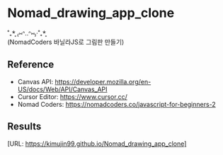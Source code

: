 # Nomad_drawing_app_clone 
˚₊*̥ ₍⑅ᐢ..ᐢ⑅₎‧˚₊*̥  
(NomadCoders 바닐라JS로 그림판 만들기)

## Reference
- Canvas API: https://developer.mozilla.org/en-US/docs/Web/API/Canvas_API
- Cursor Editor: https://www.cursor.cc/
- Nomad Coders: https://nomadcoders.co/javascript-for-beginners-2

## Results
[URL: https://kimujin99.github.io/Nomad_drawing_app_clone]
